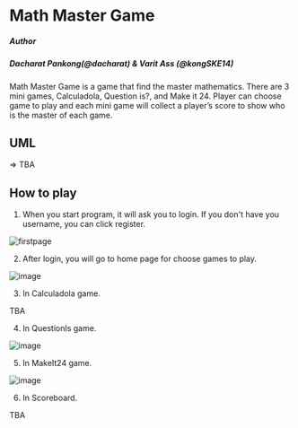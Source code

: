 # Math Master Game

##### Author
##### Dacharat Pankong(@dacharat) & Varit Ass (@kongSKE14)

Math Master Game is a game that find the master mathematics. There are 3 mini games,
Calculadola, Question is?, and Make it 24. Player can choose game  to play and each mini game will collect a player’s score to show who is the master of each game.

## UML
=> TBA

## How to play

1. When you start program, it will ask you to login. If you don't have you username, you can click register.

![firstpage](https://user-images.githubusercontent.com/25238368/39934591-8a8df092-5570-11e8-94c5-a74436c7cfca.png)

2. After login, you will go to home page for choose games to play.

![image](https://user-images.githubusercontent.com/25238368/39934750-02d7a764-5571-11e8-8443-db45599b4e03.png)

3. In Calculadola game.

TBA

4. In QuestionIs game.

![image](https://user-images.githubusercontent.com/25238368/39934810-3b3fa1ec-5571-11e8-866b-d1d76c07ab84.png)

5. In MakeIt24 game.

![image](https://user-images.githubusercontent.com/25238368/39934837-54ca8aaa-5571-11e8-87e6-560108352f18.png)

6. In Scoreboard.

TBA
